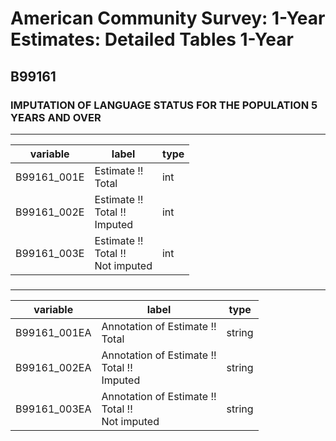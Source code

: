 # American Community Survey: 1-Year Estimates: Detailed Tables 1-Year

## B99161

### IMPUTATION OF LANGUAGE STATUS FOR THE POPULATION 5 YEARS AND OVER

___

| variable | label | type |
| ----- | ----- | ----- |
| B99161_001E | Estimate !!<br>Total | int |
| B99161_002E | Estimate !!<br>Total !!<br>Imputed | int |
| B99161_003E | Estimate !!<br>Total !!<br>Not imputed | int |
### 

___

| variable | label | type |
| ----- | ----- | ----- |
| B99161_001EA | Annotation of Estimate !!<br>Total | string |
| B99161_002EA | Annotation of Estimate !!<br>Total !!<br>Imputed | string |
| B99161_003EA | Annotation of Estimate !!<br>Total !!<br>Not imputed | string |

